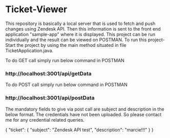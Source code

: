 # Ticket-Viewer
This repository is basically a local server that is used to fetch and push changes using Zendesk API. Then this information is sent to the front end application "sample-app" where it is displayed.
This project can be run individually and the result can be viewed on POSTMAN.
To run this project- Start the project by using the main method situated in file TicketApplication.java.


To do GET call simply run below command in POSTMAN
### http://localhost:3001/api/getData

To do POST call simply run below command in POSTMAN
### http://localhost:3001/api/postData
The mandatory fields to give via post call are subject and description in the below format. The credentials have not been uploaded. So please contact me for any credential related queries.

{
"ticket": {
"subject": "Zendesk API test",
"description": "marcie!!!"
}
}
